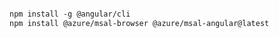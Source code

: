 ```markdown

npm install -g @angular/cli
npm install @azure/msal-browser @azure/msal-angular@latest

```

